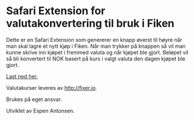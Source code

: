 # Safari Extension for valutakonvertering til bruk i Fiken

Dette er en Safari Extension som genererer en knapp øverst til høyre når man skal lagre et nytt kjøp i Fiken. Når man trykker på knappen så vil man kunne skrive inn kjøpet i fremmed valuta og når kjøpet ble gjort. Beløpet vil så bli konvertert til NOK basert på kurs i valgt valuta den dagen kjøpet ble gjort.

[Last ned her.](https://github.com/espen/fiken-currency-converter/raw/master/dist/Fiken%20Currency%20Converter.safariextz)

Valutakurser leveres av http://fixer.io.

Brukes på eget ansvar.

Utviklet av Espen Antonsen.
